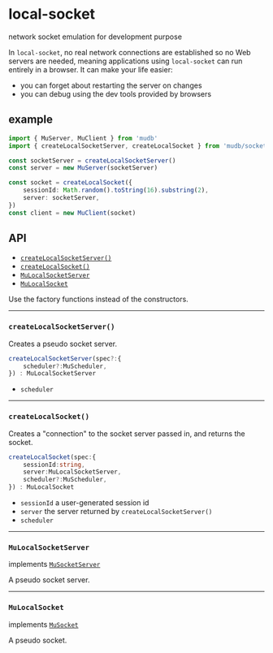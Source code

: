 # local-socket
network socket emulation for development purpose

In `local-socket`, no real network connections are established so no Web servers are needed, meaning applications using `local-socket` can run entirely in a browser.  It can make your life easier:
* you can forget about restarting the server on changes
* you can debug using the dev tools provided by browsers

## example

```ts
import { MuServer, MuClient } from 'mudb'
import { createLocalSocketServer, createLocalSocket } from 'mudb/socket/local'

const socketServer = createLocalSocketServer()
const server = new MuServer(socketServer)

const socket = createLocalSocket({
    sessionId: Math.random().toString(16).substring(2),
    server: socketServer,
})
const client = new MuClient(socket)
```

## API

* [`createLocalSocketServer()`](#createlocalsocketserver())
* [`createLocalSocket()`](#createlocalsocket())
* [`MuLocalSocketServer`](#mulocalsocketserver)
* [`MuLocalSocket`](#mulocalsocket)

Use the factory functions instead of the constructors.

---

### `createLocalSocketServer()`
Creates a pseudo socket server.

```ts
createLocalSocketServer(spec?:{
    scheduler?:MuScheduler,
}) : MuLocalSocketServer
```
* `scheduler`

---

### `createLocalSocket()`
Creates a "connection" to the socket server passed in, and returns the socket.

```ts
createLocalSocket(spec:{
    sessionId:string,
    server:MuLocalSocketServer,
    scheduler?:MuScheduler,
}) : MuLocalSocket
```
* `sessionId` a user-generated session id
* `server` the server returned by `createLocalSocketServer()`
* `scheduler`

---

### `MuLocalSocketServer`
implements [`MuSocketServer`](../README#musocketserver)

A pseudo socket server.

---

### `MuLocalSocket`
implements [`MuSocket`](../README#musocket)

A pseudo socket.
